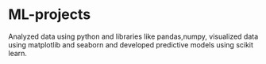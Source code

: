 # ML-projects
Analyzed data using python and libraries like pandas,numpy, visualized data using matplotlib and seaborn and developed predictive models using scikit learn.
